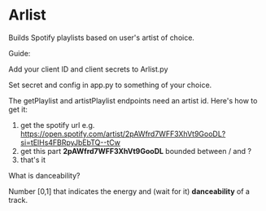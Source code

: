 # Arlist
Builds Spotify playlists based on user's artist of choice.

Guide:

Add your client ID and client secrets to Arlist.py

Set secret and config in app.py to something of your choice. 

The getPlaylist and artistPlaylist endpoints need an artist id. Here's how to get it: 
1) get the spotify url e.g. https://open.spotify.com/artist/2pAWfrd7WFF3XhVt9GooDL?si=tElHs4FBRpyJbEbTQ--tCw
2) get this part **2pAWfrd7WFF3XhVt9GooDL** bounded between / and ?
3) that's it 

What is danceability? 

Number [0,1] that indicates the energy and (wait for it) **danceability** of a track.


